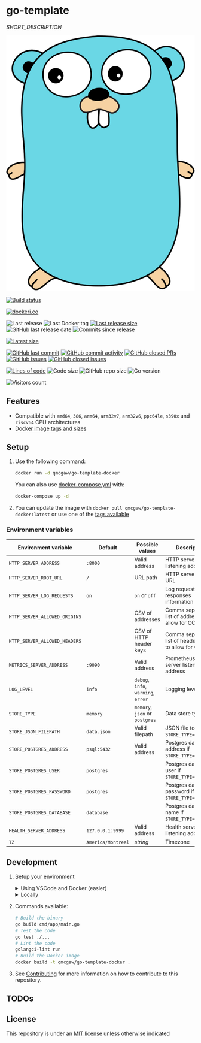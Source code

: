 # go-template

*SHORT_DESCRIPTION*

![Title](https://raw.githubusercontent.com/qdm12/go-template/main/title.svg)

[![Build status](https://github.com/qdm12/go-template/actions/workflows/ci.yml/badge.svg)](https://github.com/qdm12/go-template/actions/workflows/ci.yml)

[![dockeri.co](https://dockeri.co/image/qmcgaw/go-template-docker)](https://hub.docker.com/r/qmcgaw/go-template-docker)

![Last release](https://img.shields.io/github/release/qdm12/go-template?label=Last%20release)
![Last Docker tag](https://img.shields.io/docker/v/qmcgaw/go-template-docker?sort=semver&label=Last%20Docker%20tag)
[![Last release size](https://img.shields.io/docker/image-size/qmcgaw/go-template-docker?sort=semver&label=Last%20released%20image)](https://hub.docker.com/r/qmcgaw/go-template-docker/tags?page=1&ordering=last_updated)
![GitHub last release date](https://img.shields.io/github/release-date/qdm12/go-template?label=Last%20release%20date)
![Commits since release](https://img.shields.io/github/commits-since/qdm12/go-template/latest?sort=semver)

[![Latest size](https://img.shields.io/docker/image-size/qmcgaw/go-template-docker/latest?label=Latest%20image)](https://hub.docker.com/r/qmcgaw/go-template-docker/tags)

[![GitHub last commit](https://img.shields.io/github/last-commit/qdm12/go-template.svg)](https://github.com/qdm12/go-template/commits/main)
[![GitHub commit activity](https://img.shields.io/github/commit-activity/y/qdm12/go-template.svg)](https://github.com/qdm12/go-template/graphs/contributors)
[![GitHub closed PRs](https://img.shields.io/github/issues-pr-closed/qdm12/go-template.svg)](https://github.com/qdm12/go-template/pulls?q=is%3Apr+is%3Aclosed)
[![GitHub issues](https://img.shields.io/github/issues/qdm12/go-template.svg)](https://github.com/qdm12/go-template/issues)
[![GitHub closed issues](https://img.shields.io/github/issues-closed/qdm12/go-template.svg)](https://github.com/qdm12/go-template/issues?q=is%3Aissue+is%3Aclosed)

[![Lines of code](https://img.shields.io/tokei/lines/github/qdm12/go-template)](https://github.com/qdm12/go-template)
![Code size](https://img.shields.io/github/languages/code-size/qdm12/go-template)
![GitHub repo size](https://img.shields.io/github/repo-size/qdm12/go-template)
![Go version](https://img.shields.io/github/go-mod/go-version/qdm12/go-template)

![Visitors count](https://visitor-badge.laobi.icu/badge?page_id=go-template.readme)

## Features

- Compatible with `amd64`, `386`, `arm64`, `arm32v7`, `arm32v6`, `ppc64le`, `s390x` and `riscv64` CPU architectures
- [Docker image tags and sizes](https://hub.docker.com/r/qmcgaw/go-template-docker/tags)

## Setup

1. Use the following command:

    ```sh
    docker run -d qmcgaw/go-template-docker
    ```

    You can also use [docker-compose.yml](https://github.com/qdm12/go-template/blob/main/docker-compose.yml) with:

    ```sh
    docker-compose up -d
    ```

1. You can update the image with `docker pull qmcgaw/go-template-docker:latest` or use one of the [tags available](https://hub.docker.com/r/qmcgaw/go-template-docker/tags)

### Environment variables

| Environment variable | Default | Possible values | Description |
| --- | --- | --- | --- |
| `HTTP_SERVER_ADDRESS` | `:8000` | Valid address | HTTP server listening address |
| `HTTP_SERVER_ROOT_URL` | `/` | URL path | HTTP server root URL |
| `HTTP_SERVER_LOG_REQUESTS` | `on` | `on` or `off` | Log requests and responses information |
| `HTTP_SERVER_ALLOWED_ORIGINS` | | CSV of addresses | Comma separated list of addresses to allow for CORS |
| `HTTP_SERVER_ALLOWED_HEADERS` | | CSV of HTTP header keys | Comma separated list of header keys to allow for CORS |
| `METRICS_SERVER_ADDRESS` | `:9090` | Valid address | Prometheus HTTP server listening address |
| `LOG_LEVEL` | `info` | `debug`, `info`, `warning`, `error` | Logging level |
| `STORE_TYPE` | `memory` | `memory`, `json` or `postgres` | Data store type |
| `STORE_JSON_FILEPATH` | `data.json` | Valid filepath | JSON file to use if `STORE_TYPE=json` |
| `STORE_POSTGRES_ADDRESS` | `psql:5432` | Valid address | Postgres database address if `STORE_TYPE=postgres` |
| `STORE_POSTGRES_USER` | `postgres` | | Postgres database user if `STORE_TYPE=postgres` |
| `STORE_POSTGRES_PASSWORD` | `postgres` | | Postgres database password if `STORE_TYPE=postgres` |
| `STORE_POSTGRES_DATABASE` | `database` | | Postgres database name if `STORE_TYPE=postgres` |
| `HEALTH_SERVER_ADDRESS` | `127.0.0.1:9999` | Valid address | Health server listening address |
| `TZ` | `America/Montreal` | *string* | Timezone |

## Development

1. Setup your environment

    <details><summary>Using VSCode and Docker (easier)</summary><p>

    Please refer to the corresponding [readme](.devcontainer).

    </p></details>

    <details><summary>Locally</summary><p>

    1. Install [Go](https://golang.org/dl/), [Docker](https://www.docker.com/products/docker-desktop) and [Git](https://git-scm.com/downloads)
    1. Install Go dependencies with

        ```sh
        go mod download
        ```

    1. Install [golangci-lint](https://github.com/golangci/golangci-lint#install)
    1. You might want to use an editor such as [Visual Studio Code](https://code.visualstudio.com/download) with the [Go extension](https://code.visualstudio.com/docs/languages/go).

    </p></details>

1. Commands available:

    ```sh
    # Build the binary
    go build cmd/app/main.go
    # Test the code
    go test ./...
    # Lint the code
    golangci-lint run
    # Build the Docker image
    docker build -t qmcgaw/go-template-docker .
    ```

1. See [Contributing](https://github.com/qdm12/go-template/main/.github/CONTRIBUTING.md) for more information on how to contribute to this repository.

## TODOs

## License

This repository is under an [MIT license](https://github.com/qdm12/go-template/main/license) unless otherwise indicated
